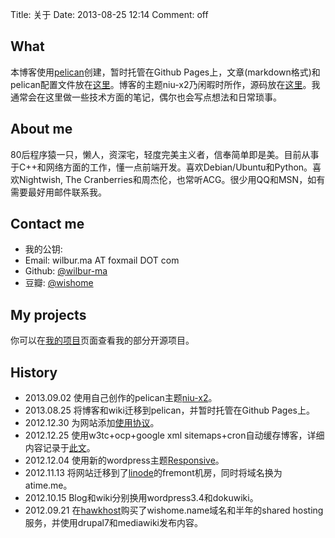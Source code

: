 Title: 关于
Date: 2013-08-25 12:14
Comment: off

[1]: http://docs.getpelican.com/ "pelican documentation"
[2]: https://github.com/wilbur-ma/pelican-blog-content "my pelican blog repository"
[3]: https://github.com/wilbur-ma/niu-x2 "my pelican theme"
[5]: https://github.com/wilbur-ma "my github homepage"
[6]: http://www.douban.com/people/wishome/ "my douban homepage"
[7]: /my_gnupg.html "my gnu public key"
[10]: http://www.hawkhost.com/ "http://www.hawkhost.com/"
[11]: http://www.linode.com/ "http://www.linode.com/"
[12]: http://wordpress.org/extend/themes/responsive "http://wordpress.org/extend/themes/responsive"
[13]: /tech/create-a-pseudo-static-blog-with-wordpress.html "create a pseudo static blog with wordpress"
[14]: /agreement.html "使用协议"
[15]: /my_projects.html "我的开源项目"

## What

本博客使用[pelican][1]创建，暂时托管在Github Pages上，文章(markdown格式)和pelican配置文件放在[这里][2]。博客的主题niu-x2乃闲暇时所作，源码放在[这里][3]。我通常会在这里做一些技术方面的笔记，偶尔也会写点想法和日常琐事。

## About me

80后程序猿一只，懒人，资深宅，轻度完美主义者，信奉简单即是美。目前从事于C++和网络方面的工作，懂一点前端开发。喜欢Debian/Ubuntu和Python。喜欢Nightwish, The Cranberries和周杰伦，也常听ACG。很少用QQ和MSN，如有需要最好用邮件联系我。

## Contact me

*   我的公钥: [<i class="icon-lock"></i>][7]
*   Email: wilbur.ma AT foxmail DOT com 
*   Github: [@wilbur-ma][5]
*   豆瓣: [@wishome][6]

## My projects

你可以在[我的项目][15]页面查看我的部分开源项目。

## History
*  2013.09.02 使用自己创作的pelican主题[niu-x2][3]。
*  2013.08.25 将博客和wiki迁移到pelican，并暂时托管在Github Pages上。
*  2012.12.30 为网站添加[使用协议][14]。
*  2012.12.25 使用w3tc+ocp+google xml sitemaps+cron自动缓存博客，详细内容记录于[此文][13]。 
*  2012.12.04 使用新的wordpress主题[Responsive][12]。
*  2012.11.13 将网站迁移到了[linode][11]的fremont机房，同时将域名换为atime.me。
*  2012.10.15 Blog和wiki分别换用wordpress3.4和dokuwiki。
*  2012.09.21 在[hawkhost][10]购买了wishome.name域名和半年的shared hosting服务，并使用drupal7和mediawiki发布内容。
